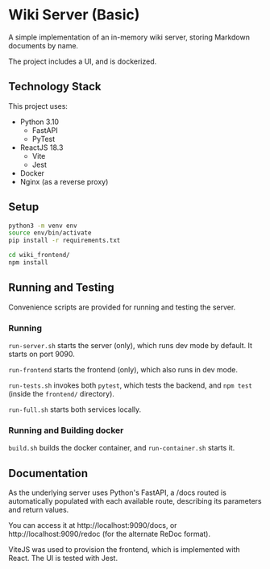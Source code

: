 # Wiki Server (Basic)

A simple implementation of an in-memory wiki server, storing Markdown documents by name.

The project includes a UI, and is dockerized.

## Technology Stack

This project uses:

* Python 3.10
  * FastAPI
  * PyTest
* ReactJS 18.3
  * Vite
  * Jest
* Docker
* Nginx (as a reverse proxy)

## Setup
```bash
python3 -m venv env
source env/bin/activate
pip install -r requirements.txt

cd wiki_frontend/
npm install
```

## Running and Testing

Convenience scripts are provided for running and testing the server.

### Running

`run-server.sh` starts the server (only), which runs dev mode by default. It starts on port 9090.

`run-frontend` starts the frontend (only), which also runs in dev mode.

`run-tests.sh` invokes both `pytest`, which tests the backend, and `npm test` (inside the `frontend/` directory).

`run-full.sh` starts both services locally.

### Running and Building docker

`build.sh` builds the docker container, and `run-container.sh` starts it.

## Documentation

As the underlying server uses Python's FastAPI, a /docs routed is automatically populated with each available route, describing its parameters and return values.

You can access it at http://localhost:9090/docs, or http://localhost:9090/redoc (for the alternate ReDoc format).

ViteJS was used to provision the frontend, which is implemented with React. The UI is tested with Jest.
